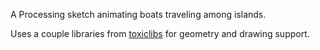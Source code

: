 A Processing sketch animating boats traveling among islands.

Uses a couple libraries from [toxiclibs][toxiclibs] for geometry and drawing support.


[toxiclibs]: http://hg.postspectacular.com/toxiclibs/wiki/Home
